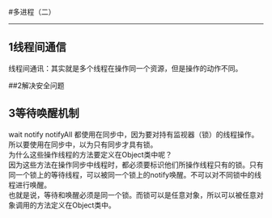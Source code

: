 #多进程（二）

----------

## 1线程间通信
线程间通讯：其实就是多个线程在操作同一个资源，但是操作的动作不同。

##2解决安全问题
## 3等待唤醒机制  
wait  notify notifyAll 都使用在同步中，因为要对持有监视器（锁）的线程操作。所以要使用在同步中，以为只有同步才具有锁。  
为什么这些操作线程的方法要定义在Object类中呢？  
因为这些方法在操作同步中线程时，都必须要标识他们所操作线程只有的锁。只有同一个锁上的等待线程，可以被同一个锁上的notify唤醒。不可以对不同锁中的线程进行唤醒。  
也就是说，等待和唤醒必须是同一个锁。而锁可以是任意对象，所以可以被任意对象调用的方法定义在Object类中。